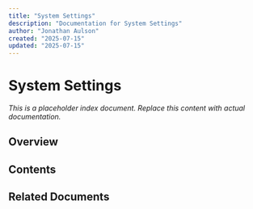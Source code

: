 ```yaml
---
title: "System Settings"
description: "Documentation for System Settings"
author: "Jonathan Aulson"
created: "2025-07-15"
updated: "2025-07-15"
---
```


# System Settings

*This is a placeholder index document. Replace this content with actual documentation.*

## Overview

## Contents

## Related Documents

